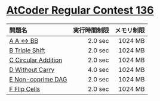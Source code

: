 # [AtCoder Regular Contest 136](https://atcoder.jp/contests/arc136)

問題名 | 実行時間制限 | メモリ制限
:-- | --: | --:
[A A ↔ BB](https://atcoder.jp/contests/arc136/tasks/arc136_a) | 2.0 sec | 1024 MB
[B Triple Shift](https://atcoder.jp/contests/arc136/tasks/arc136_b) | 2.0 sec | 1024 MB
[C Circular Addition](https://atcoder.jp/contests/arc136/tasks/arc136_c) | 2.0 sec | 1024 MB
[D Without Carry](https://atcoder.jp/contests/arc136/tasks/arc136_d) | 4.0 sec | 1024 MB
[E Non-coprime DAG](https://atcoder.jp/contests/arc136/tasks/arc136_e) | 2.0 sec | 1024 MB
[F Flip Cells](https://atcoder.jp/contests/arc136/tasks/arc136_f) | 2.0 sec | 1024 MB
